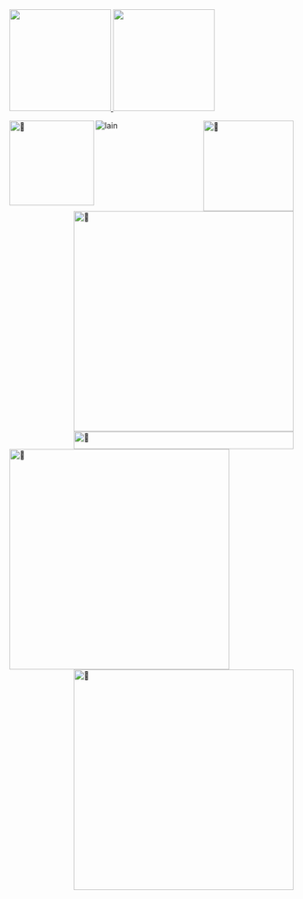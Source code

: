 <div>
<a href="https://github.com/danterkive">
<img loading="lazy" height="180em" src="https://github-readme-stats.vercel.app/api/top-langs/?username=danterkive&layout=compact&langs_count=7&theme=dracula"/>
<img loading="lazy" height="180em" src="https://github-readme-stats.vercel.app/api?username=danterkive&show_icons=true&theme=dracula&include_all_commits=true&count_private=true"/>
</div>

[<img align="left" width="150" alt="🦑" src="[https://www.youtube.com/watch?v=u3IAybZOt-E](https://www.youtube.com/watch?v=u3IAybZOt-E)">](#)
[<img align="right" width="160" alt="🦑" src="https://count.getloli.com/get/@:danterkive?theme=rule34">](https://www.youtube.com/watch?v=u3IAybZOt-E)
[<img align="right" width="390" alt="🦑" src="https://https://github.com/danterkive/3c6eaedf50273adfb7a510822672f570/raw/medias.svg?p">](#)
[<img align="right" width="390" height="31" alt="🦑" src="https://gist.https://github.com/danterkive/raw/placeholder.svg">](#)

[<img align="left" width="390" alt="🦑" src="https://https://github.com/danterkive">](https://github.com/danterkive)
[<img align="right" width="390" alt="🦑" src="https://gist.githubusercontent.com/danterkive/3c6eaedf50273adfb7a510822672f570/raw/achievements.svg">](#)

![lain](https://github.com/user-attachments/assets/14ad6aa9-1b46-4054-9423-2035fe90d92d)
